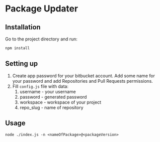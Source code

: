 # Package Updater

## Installation

Go to the project directory and run:

``` bash
npm install
```

## Setting up

1. Create app password for your bitbucket account. Add some name for your password and add Repositories and Pull Requests permissions.
2. Fill `config.js` file with data:
   1. username - your username
   2. password - generated password
   3. workspace - workspace of your project
   4. repo_slug - name of repository

## Usage
```
node ./index.js -n <nameOfPackage>@<packageVersion>
```